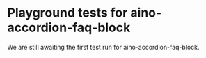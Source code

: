 # Playground tests for aino-accordion-faq-block
We are still awaiting the first test run for aino-accordion-faq-block.
